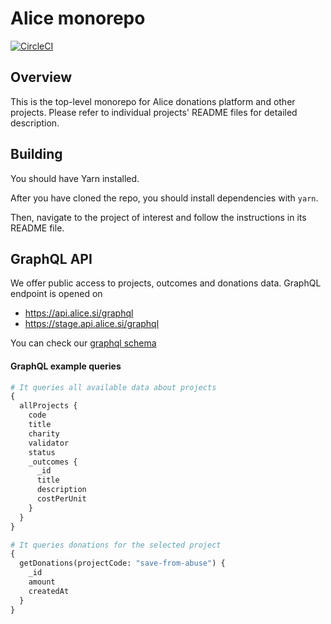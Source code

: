 # Alice monorepo

[![CircleCI](https://circleci.com/gh/alice-si/monorepo.svg?style=svg)](https://circleci.com/gh/alice-si/monorepo)

## Overview

This is the top-level monorepo for Alice donations platform and other projects.
Please refer to individual projects' README files for detailed description.

## Building

You should have Yarn installed.

After you have cloned the repo, you should install dependencies with
`yarn`.

Then, navigate to the project of interest and follow the instructions in
its README file.


## GraphQL API
We offer public access to projects, outcomes and donations data.
GraphQL endpoint is opened on 
  - https://api.alice.si/graphql
  - https://stage.api.alice.si/graphql


You can check our [graphql schema](packages/donations-app/devServer/graphql/schema.graphql)

#### GraphQL example queries
```graphql
# It queries all available data about projects
{
  allProjects {
    code
    title
    charity
    validator
    status
    _outcomes {
      _id
      title
      description
      costPerUnit
    }
  }
}

# It queries donations for the selected project
{
  getDonations(projectCode: "save-from-abuse") {
    _id
    amount
    createdAt
  }
}
```
